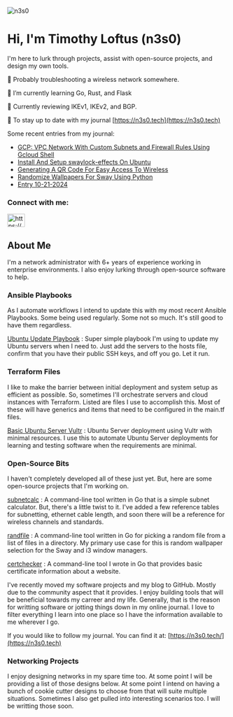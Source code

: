 <p align="left"> <img src="https://komarev.com/ghpvc/?username=n3s0&label=Profile%20views&color=0e75b6&style=flat" alt="n3s0" /> </p>

<h1 align="left">Hi, I'm Timothy Loftus (n3s0)</h1>

I'm here to lurk through projects, assist with open-source projects, and design 
my own tools.

🔭  Probably troubleshooting a wireless network somewhere.

🌱  I’m currently learning Go, Rust, and Flask

📝  Currently reviewing IKEv1, IKEv2, and BGP.

📝  To stay up to date with my journal [https://n3s0.tech](https://n3s0.tech)

Some recent entries from my journal:
<!-- BLOG-POST-LIST:START -->
- [GCP: VPC Network With Custom Subnets and Firewall Rules Using Gcloud Shell](https://www.n3s0.tech/notes/gcp/gcp-vpc-networks-subnets-and-firewall-rules/)
- [Install And Setup swaylock-effects On Ubuntu](https://www.n3s0.tech/notes/20241104102501/)
- [Generating A QR Code For Easy Access To Wireless](https://www.n3s0.tech/notes/20241103211301/)
- [Randomize Wallpapers For Sway Using Python](https://www.n3s0.tech/notes/code/python/random-backgrounds-sway/)
- [Entry 10-21-2024](https://www.n3s0.tech/entries/20241021/)
<!-- BLOG-POST-LIST:END -->

<h3 align="left">Connect with me:</h3>
<p align="left">
<a href="https://www.n3s0.tech/index.xml" target="blank"><img align="center" src="https://raw.githubusercontent.com/rahuldkjain/github-profile-readme-generator/master/src/images/icons/Social/rss.svg" alt="https://www.n3s0.tech/index.xml" height="30" width="40" /></a>
</p>

## About Me

I'm a network administrator with 6+ years of experience working in enterprise 
environments. I also enjoy lurking through open-source software to help.

### Ansible Playbooks

As I automate workflows I intend to update this with my most recent Ansible 
Playbooks. Some being used regularly. Some not so much. It's still good to have 
them regardless.

[Ubuntu Update Playbook](https://github.com/n3s0/ubuntu-update-playbook) : Super 
simple playbook I'm using to update my Ubuntu servers when I need to. Just add the
servers to the hosts file, confirm that you have their public SSH keys, and off you
go. Let it run. 

### Terraform Files

I like to make the barrier between initial deployment and system setup as
efficient as possible. So, sometimes I'll orchestrate servers and cloud
instances with Terraform. Listed are files I use to accomplish this. Most of
these will have generics and items that need to be configured in the main.tf
files.

[Basic Ubuntu Server Vultr](https://github.com/n3s0/tf-basic-ubuntu-server-vultr) : 
Ubuntu Server deployment using Vultr with minimal resources. I use this to
automate Ubuntu Server deployments for learning and testing software when the
requirements are minimal.

### Open-Source Bits

I haven't completely developed all of these just yet. But, here are some 
open-source projects that I'm working on.

[subnetcalc](https://github.com/n3s0/subnetcalc) : A command-line tool written 
in Go that is a simple subnet calculator. But, there's a little twist to it. 
I've added a few reference tables for subnetting, ethernet cable length, and 
soon there will be a reference for wireless channels and standards.

[randfile](https://github.com/n3s0/randfile) : A command-line tool written in Go
for picking a random file from a list of files in a directory. My primary use
case for this is random wallpaper selection for the Sway and i3 window managers.

[certchecker](https://github.com/n3s0/certchecker) : A command-line tool I wrote
in Go that provides basic certificate information about a website.

I've recently moved my software projects and my blog to GitHub. Mostly due to 
the community aspect that it provides. I enjoy building tools that will be 
beneficial towards my carreer and my life. Generally, that is the reason for 
writting software or jotting things down in my online journal. I love to filter 
everything I learn into one place so I have the information available to me 
wherever I go.

If you would like to follow my journal. You can find it at: 
[https://n3s0.tech/](https://n3s0.tech)

### Networking Projects

I enjoy designing networks in my spare time too. At some point I will be 
providing a list of those designs below. At some point I intend on having a bunch 
of cookie cutter designs to choose from that will suite multiple situations. 
Sometimes I also get pulled into interesting scenarios too. I will be writting 
those soon.
